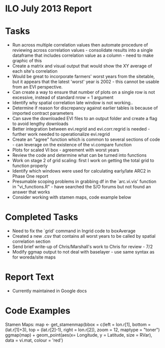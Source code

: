 ILO July 2013 Report 
===



Tasks 
=== 
* Run across multiple correlation values then automate procedure of reviewing across correlation values - consolidate results into a single dataframe that includes correlation value as a column  - need to make graphic of this
* Create a matrix and visual output that would show the XY average of each site's correlation 
* Would be great to incorporate farmers' worst years from the sitetable, but it appears that the latest 'worst' year is 2002 - this cannot be usable from an EVI perspective.  
* Can create a way to ensure that number of plots on a single row is not excessive, instead of standard nrow = 1 argument
* Identify why spatial correlation late window is not working.. 
* Determine if reason for discrepancy against earlier tables is because of imported contract parameters 
* Can save the downloaded EVI files to an output folder and create a flag to avoid lengthy downloads 
* Better integration between evi.regrid and evi.corr.regrid is needed - further work needed to operationalize evi.regrid
* Create an "agree" function which is common to several sections of code - can leverage on the existence of the vi.compare function 
* Plots for scaled VI box - agreement with worst years 
* Review the code and determine what can be turned into functions 
* Work on stage 2 of grid scaling: first I work on getting the total grid to function properly
* Identify which windows were used for calculating early/late ARC2 in Phase One report 
* Presumable scoping problems in grabbing df in the `arc.vi.vis' function in "vi_functions.R" - have searched the S/O forums but not found an answer that works
* Consider working with stamen maps, code example below 


Completed Tasks
=== 
* Need to fix the `grid' command in Ingrid code to boxAverage 
* Created a new .csv that contains all worst years to be called by spatial correlation section 
* Send brief write-up of Chris/Marshall's work to Chris for review - 7/2 
* Modify ggmap output to not deal with baselayer - use same syntax as for woreda/site maps 



Report Text
===
* Currently maintained in Google docs 


Code Examples
=== 
Stamen Maps: map <- get_stamenmap(bbox = c(left = lon.r[1], bottom = (lat.r[1]+3), top = (lat.r[2]-1), right = lon.r[2]), zoom = 12, maptype = "toner")
ggmap(map) + geom_point(aes(x= Longitude, y = Latitude, size = RVar), data = vi.mat, colour = 'red') 
